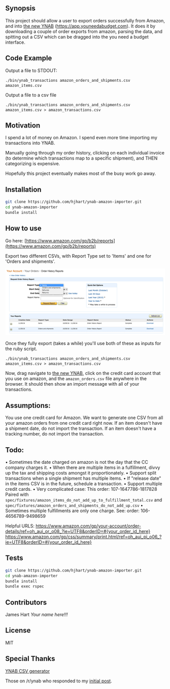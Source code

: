 ## Synopsis

This project should allow a user to export orders successfully from Amazon, and into [the new YNAB][the_new_ynab] (https://app.youneedabudget.com). It does it by downloading a couple of order exports from amazon, parsing the data, and spitting out a CSV which can be dragged into the you need a budget interface.

## Code Example

Output a file to STDOUT:

```
./bin/ynab_transactions amazon_orders_and_shipments.csv amazon_items.csv
```

Output a file to a csv file

```
./bin/ynab_transactions amazon_orders_and_shipments.csv amazon_items.csv > amazon_transactions.csv
```

## Motivation

I spend a lot of money on Amazon. I spend even more time importing my transactions into YNAB.

Manually going through my order history, clicking on each individual invoice (to determine which transactions map to a specific shipment), and THEN categorizing is expensive.

Hopefully this project eventually makes most of the busy work go away.

## Installation

```bash
git clone https://github.com/hjhart/ynab-amazon-importer.git
cd ynab-amazon-importer
bundle install
```

## How to use

Go here: [https://www.amazon.com/gp/b2b/reports](https://www.amazon.com/gp/b2b/reports)

Export two different CSVs, with Report Type set to 'Items' and one for 'Orders and shipments'.

!["Order Report Histroy Screenshot"][order_report]

Once they fully export (takes a while) you'll use both of these as inputs for the ruby script.

```
./bin/ynab_transactions amazon_orders_and_shipments.csv amazon_items.csv > amazon_transactions.csv
```

Now, drag navigate to [the new YNAB][the_new_ynab], click on the credit card account that you use on amazon, and the `amazon_orders.csv` file anywhere in the browser. It should then show an import message with all of your transactions.

## Assumptions:

You use one credit card for Amazon. We want to generate one CSV from all your amazon orders from one credit card right now.
If an item doesn't have a shipment date, do not import the transaction.
If an item doesn't have a tracking number, do not import the transaction.

## Todo:

• Sometimes the date charged on amazon is not the day that the CC company charges it.
• When there are multiple items in a fulfillment, divvy up the tax and shipping costs amongst it proportionately.
• Support split transactions when a single shipment has multiple items.
• If "release date" in the items CSV is in the future, schedule a transaction.
• Support multiple credit cards.
• Very complicated case:
	This order: 107-1647786-1817828
	Paired with `spec/fixtures/amazon_items_do_not_add_up_to_fulfillment_total.csv` and `spec/fixtures/amazon_orders_and_shipments_do_not_add_up.csv`
• Sometimes multiple fulfillments are only one charge. See: order: 106-4656789-9498659

Helpful URLS:
https://www.amazon.com/gp/your-account/order-details/ref=oh_aui_or_o08_?ie=UTF8&orderID=#{your_order_id_here}
https://www.amazon.com/gp/css/summary/print.html/ref=oh_aui_pi_o06_?ie=UTF8&orderID=#{your_order_id_here}

## Tests

```bash
git clone https://github.com/hjhart/ynab-amazon-importer.git
cd ynab-amazon-importer
bundle install
bundle exec rspec
```

## Contributors

James Hart
_Your name here!!!_

## License

MIT

## Special Thanks

[YNAB CSV generator][csv_generator]

Those on /r/ynab who responded to my [initial post][initial_post].

[order_report]: https://raw.githubusercontent.com/hjhart/ynab-amazon-importer/master/images/order_history_reports.png "Order Report Histroy Screenshot"

[the_new_ynab]: https://app.youneedabudgget.com

[initial_post]: https://www.reddit.com/r/ynab/comments/5flk6w/concept_import_your_amazon_transactions_into_ynab/

[csv_generator]: https://github.com/halloffame/ynab-csv